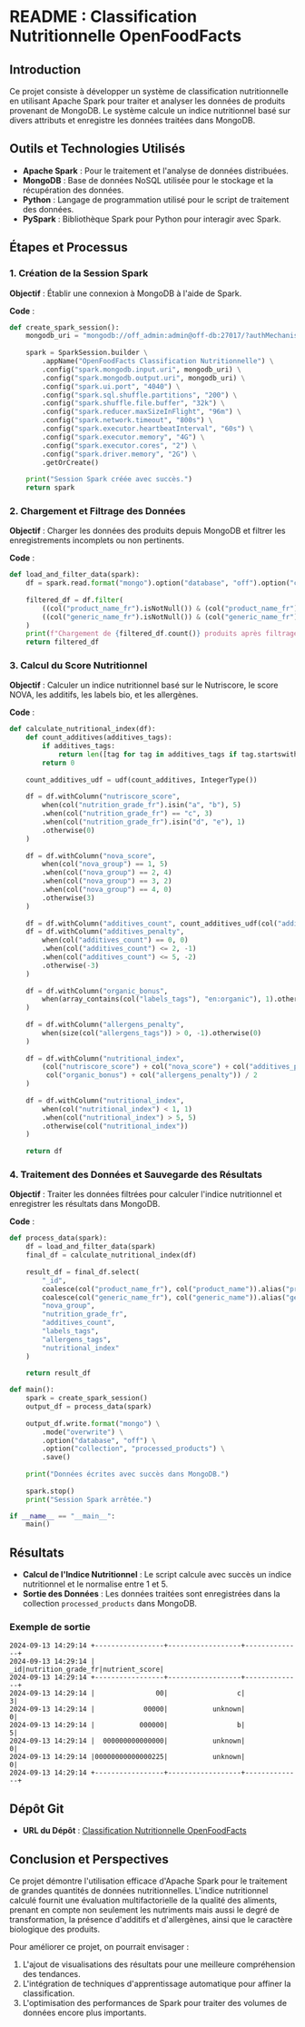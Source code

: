 # README : Classification Nutritionnelle OpenFoodFacts

## Introduction

Ce projet consiste à développer un système de classification nutritionnelle en utilisant Apache Spark pour traiter et analyser les données de produits provenant de MongoDB. Le système calcule un indice nutritionnel basé sur divers attributs et enregistre les données traitées dans MongoDB.

## Outils et Technologies Utilisés

- **Apache Spark** : Pour le traitement et l'analyse de données distribuées.
- **MongoDB** : Base de données NoSQL utilisée pour le stockage et la récupération des données.
- **Python** : Langage de programmation utilisé pour le script de traitement des données.
- **PySpark** : Bibliothèque Spark pour Python pour interagir avec Spark.

## Étapes et Processus

### 1. Création de la Session Spark

**Objectif** : Établir une connexion à MongoDB à l'aide de Spark.

**Code** :
```python
def create_spark_session():
    mongodb_uri = "mongodb://off_admin:admin@off-db:27017/?authMechanism=SCRAM-SHA-256&authSource=off"
    
    spark = SparkSession.builder \
        .appName("OpenFoodFacts Classification Nutritionnelle") \
        .config("spark.mongodb.input.uri", mongodb_uri) \
        .config("spark.mongodb.output.uri", mongodb_uri) \
        .config("spark.ui.port", "4040") \
        .config("spark.sql.shuffle.partitions", "200") \
        .config("spark.shuffle.file.buffer", "32k") \
        .config("spark.reducer.maxSizeInFlight", "96m") \
        .config("spark.network.timeout", "800s") \
        .config("spark.executor.heartbeatInterval", "60s") \
        .config("spark.executor.memory", "4G") \
        .config("spark.executor.cores", "2") \
        .config("spark.driver.memory", "2G") \
        .getOrCreate()
    
    print("Session Spark créée avec succès.")
    return spark
```

### 2. Chargement et Filtrage des Données

**Objectif** : Charger les données des produits depuis MongoDB et filtrer les enregistrements incomplets ou non pertinents.

**Code** :
```python
def load_and_filter_data(spark):
    df = spark.read.format("mongo").option("database", "off").option("collection", "products").load()
    
    filtered_df = df.filter(
        ((col("product_name_fr").isNotNull()) & (col("product_name_fr") != "")) |
        ((col("generic_name_fr").isNotNull()) & (col("generic_name_fr") != ""))
    )
    print(f"Chargement de {filtered_df.count()} produits après filtrage.")
    return filtered_df
```

### 3. Calcul du Score Nutritionnel

**Objectif** : Calculer un indice nutritionnel basé sur le Nutriscore, le score NOVA, les additifs, les labels bio, et les allergènes.

**Code** :
```python
def calculate_nutritional_index(df):
    def count_additives(additives_tags):
        if additives_tags:
            return len([tag for tag in additives_tags if tag.startswith("en:e")])
        return 0
    
    count_additives_udf = udf(count_additives, IntegerType())
    
    df = df.withColumn("nutriscore_score",
        when(col("nutrition_grade_fr").isin("a", "b"), 5)
        .when(col("nutrition_grade_fr") == "c", 3)
        .when(col("nutrition_grade_fr").isin("d", "e"), 1)
        .otherwise(0)
    )
    
    df = df.withColumn("nova_score",
        when(col("nova_group") == 1, 5)
        .when(col("nova_group") == 2, 4)
        .when(col("nova_group") == 3, 2)
        .when(col("nova_group") == 4, 0)
        .otherwise(3)
    )
    
    df = df.withColumn("additives_count", count_additives_udf(col("additives_tags")))
    df = df.withColumn("additives_penalty", 
        when(col("additives_count") == 0, 0)
        .when(col("additives_count") <= 2, -1)
        .when(col("additives_count") <= 5, -2)
        .otherwise(-3)
    )
    
    df = df.withColumn("organic_bonus", 
        when(array_contains(col("labels_tags"), "en:organic"), 1).otherwise(0)
    )
    
    df = df.withColumn("allergens_penalty", 
        when(size(col("allergens_tags")) > 0, -1).otherwise(0)
    )
    
    df = df.withColumn("nutritional_index", 
        (col("nutriscore_score") + col("nova_score") + col("additives_penalty") + 
         col("organic_bonus") + col("allergens_penalty")) / 2
    )
    
    df = df.withColumn("nutritional_index", 
        when(col("nutritional_index") < 1, 1)
        .when(col("nutritional_index") > 5, 5)
        .otherwise(col("nutritional_index"))
    )
    
    return df
```

### 4. Traitement des Données et Sauvegarde des Résultats

**Objectif** : Traiter les données filtrées pour calculer l'indice nutritionnel et enregistrer les résultats dans MongoDB.

**Code** :
```python
def process_data(spark):
    df = load_and_filter_data(spark)
    final_df = calculate_nutritional_index(df)
    
    result_df = final_df.select(
        "_id",
        coalesce(col("product_name_fr"), col("product_name")).alias("product_name"),
        coalesce(col("generic_name_fr"), col("generic_name")).alias("generic_name"),
        "nova_group",
        "nutrition_grade_fr",
        "additives_count",
        "labels_tags",
        "allergens_tags",
        "nutritional_index"
    )
    
    return result_df

def main():
    spark = create_spark_session()
    output_df = process_data(spark)
    
    output_df.write.format("mongo") \
        .mode("overwrite") \
        .option("database", "off") \
        .option("collection", "processed_products") \
        .save()
    
    print("Données écrites avec succès dans MongoDB.")
    
    spark.stop()
    print("Session Spark arrêtée.")

if __name__ == "__main__":
    main()
```

## Résultats

- **Calcul de l'Indice Nutritionnel** : Le script calcule avec succès un indice nutritionnel et le normalise entre 1 et 5.
- **Sortie des Données** : Les données traitées sont enregistrées dans la collection `processed_products` dans MongoDB.

### Exemple de sortie
```textfile
2024-09-13 14:29:14 +-----------------+------------------+--------------+
2024-09-13 14:29:14 |              _id|nutrition_grade_fr|nutrient_score|
2024-09-13 14:29:14 +-----------------+------------------+--------------+
2024-09-13 14:29:14 |               00|                 c|             3|
2024-09-13 14:29:14 |            00000|           unknown|             0|
2024-09-13 14:29:14 |           000000|                 b|             5|
2024-09-13 14:29:14 |  000000000000000|           unknown|             0|
2024-09-13 14:29:14 |00000000000000225|           unknown|             0|
2024-09-13 14:29:14 +-----------------+------------------+--------------+
```

## Dépôt Git

- **URL du Dépôt** : [Classification Nutritionnelle OpenFoodFacts](https://github.com/IBassaoud/T1-Big-data-science)

## Conclusion et Perspectives

Ce projet démontre l'utilisation efficace d'Apache Spark pour le traitement de grandes quantités de données nutritionnelles. L'indice nutritionnel calculé fournit une évaluation multifactorielle de la qualité des aliments, prenant en compte non seulement les nutriments mais aussi le degré de transformation, la présence d'additifs et d'allergènes, ainsi que le caractère biologique des produits.

Pour améliorer ce projet, on pourrait envisager :
1. L'ajout de visualisations des résultats pour une meilleure compréhension des tendances.
2. L'intégration de techniques d'apprentissage automatique pour affiner la classification.
3. L'optimisation des performances de Spark pour traiter des volumes de données encore plus importants.